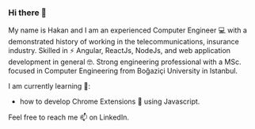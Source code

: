 ### Hi there 👋

My name is Hakan and I am an experienced Computer Engineer :computer: with a demonstrated history of working in the telecommunications, insurance industry. 
Skilled in ⚡ Angular, ReactJs, NodeJs, and web application development in general :nerd_face:. Strong engineering professional with a MSc. focused in Computer Engineering from Boğaziçi University in Istanbul.

I am currently learning 🔭:

- how to develop Chrome Extensions 🤔 using Javascript. 

Feel free to reach me 📫 on LinkedIn.

<!--
**hakananit/hakananit** is a ✨ _special_ ✨ repository because its `README.md` (this file) appears on your GitHub profile.

Here are some ideas to get you started:

- 🔭 I’m currently working on ...
- 🌱 I’m currently learning ...
- 👯 I’m looking to collaborate on ...
- 🤔 I’m looking for help with ...
- 💬 Ask me about ...
- 📫 How to reach me: ...
- 😄 Pronouns: ...
- ⚡ Fun fact: ...
-->

